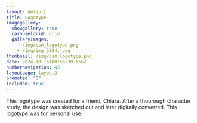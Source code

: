 ```yaml
---
layout: default
title: Logotype
imagegallery:
  showgallery: true
  carouselgrid: grid
  galleryImages:
    - /img/csm_logotype.png
    - /img/img_5884.jpeg
thumbnail: /img/csm_logotype.png
date: 2024-10-15T08:56:38.555Z
numbernavigation: 43
layoutpage: layout3
promoted: "0"
included: true
---
```

This logotype was created for a friend, Chiara. After a thourough character study, the design was sketched out and later digitally converted. This logotype was for personal use.
